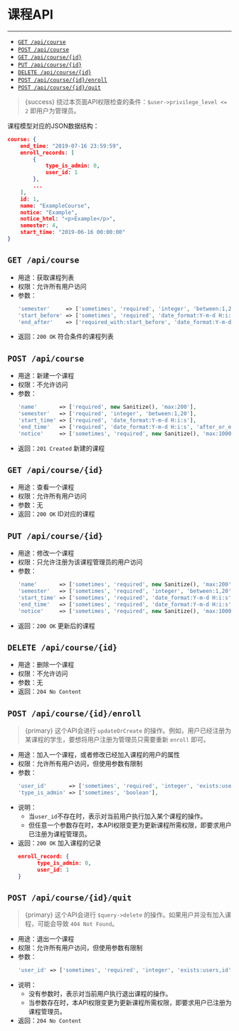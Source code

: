 # 课程API

---

- [`GET /api/course`](#c-1)
- [`POST /api/course`](#c-2)
- [`GET /api/course/{id}`](#c-3)
- [`PUT /api/course/{id}`](#c-4)
- [`DELETE /api/course/{id}`](#c-5)
- [`POST /api/course/{id}/enroll`](#c-6)
- [`POST /api/course/{id}/quit`](#c-7)

> {success} 绕过本页面API权限检查的条件：`$user->privilege_level <= 2` 即用户为管理员。

课程模型对应的JSON数据结构：

```json
course: {
    end_time: "2019-07-16 23:59:59",
    enroll_records: [
        {
            type_is_admin: 0,
            user_id: 1
        },
        ...
    ],
    id: 1,
    name: "ExampleCourse",
    notice: "Example",
    notice_html: "<p>Example</p>",
    semester: 4,
    start_time: "2019-06-16 00:00:00"
}
```

<a name="c-1"></a>
## `GET /api/course`

- 用途：获取课程列表
- 权限：允许所有用户访问
- 参数：
  ```php
  'semester'     => ['sometimes', 'required', 'integer', 'between:1,20'],
  'start_before' => ['sometimes', 'required', 'date_format:Y-m-d H:i:s'],
  'end_after'    => ['required_with:start_before', 'date_format:Y-m-d H:i:s', 'after_or_equal:start_before'],
  ```
- 返回：`200 OK` 符合条件的课程列表

<a name="c-2"></a>
## `POST /api/course`

- 用途：新建一个课程
- 权限：不允许访问
- 参数：
  ```php
  'name'       => ['required', new Sanitize(), 'max:200'],
  'semester'   => ['required', 'integer', 'between:1,20'],
  'start_time' => ['required', 'date_format:Y-m-d H:i:s'],
  'end_time'   => ['required', 'date_format:Y-m-d H:i:s', 'after_or_equal:start_before'],
  'notice'     => ['sometimes', 'required', new Sanitize(), 'max:10000'],
  ```
- 返回：`201 Created` 新建的课程

<a name="c-3"></a>
## `GET /api/course/{id}`

- 用途：查看一个课程
- 权限：允许所有用户访问
- 参数：无
- 返回：`200 OK` ID对应的课程

<a name="c-4"></a>
## `PUT /api/course/{id}`

- 用途：修改一个课程
- 权限：只允许注册为该课程管理员的用户访问
- 参数：
  ```php
  'name'       => ['sometimes', 'required', new Sanitize(), 'max:200'],
  'semester'   => ['sometimes', 'required', 'integer', 'between:1,20'],
  'start_time' => ['sometimes', 'required', 'date_format:Y-m-d H:i:s'],
  'end_time'   => ['sometimes', 'required', 'date_format:Y-m-d H:i:s', 'after_or_equal:start_before'],
  'notice'     => ['sometimes', 'required', new Sanitize(), 'max:10000'],
  ```
- 返回：`200 OK` 更新后的课程

<a name="c-5"></a>
## `DELETE /api/course/{id}`

- 用途：删除一个课程
- 权限：不允许访问
- 参数：无
- 返回：`204 No Content`

<a name="c-6"></a>
## `POST /api/course/{id}/enroll`

> {primary} 这个API会进行 `updateOrCreate` 的操作。例如，用户已经注册为某课程的学生，要想将用户注册为管理员只需要重新 `enroll` 即可。

- 用途：加入一个课程，或者修改已经加入课程的用户的属性
- 权限：允许所有用户访问，但使用参数有限制
- 参数：
  ```php
  'user_id'       => ['sometimes', 'required', 'integer', 'exists:users,id'],
  'type_is_admin' => ['sometimes', 'boolean'],
  ```
- 说明：
  - 当`user_id`不存在时，表示对当前用户执行加入某个课程的操作。
  - 但任意一个参数存在时，本API权限变更为更新课程所需权限，即要求用户已注册为课程管理员。
- 返回：`200 OK` 加入课程的记录
  ```json
  enroll_record: {
        type_is_admin: 0,
        user_id: 1
  }
  ```

<a name="c-7"></a>
## `POST /api/course/{id}/quit`

> {primary} 这个API会进行 `$query->delete` 的操作。如果用户并没有加入课程，可能会导致 `404 Not Found`。

- 用途：退出一个课程
- 权限：允许所有用户访问，但使用参数有限制
- 参数：
  ```php
  'user_id' => ['sometimes', 'required', 'integer', 'exists:users,id'],
  ```
- 说明：
  - 没有参数时，表示对当前用户执行退出课程的操作。
  - 当参数存在时，本API权限变更为更新课程所需权限，即要求用户已注册为课程管理员。
- 返回：`204 No Content`